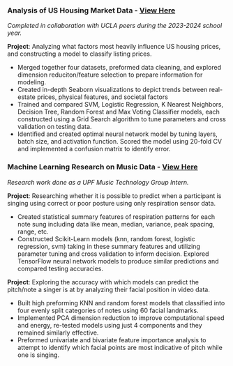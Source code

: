### Analysis of US Housing Market Data - [View Here](https://github.com/graceli5/PIC-16B-Final-Project.git)

_Completed in collaboration with UCLA peers during the 2023-2024 school year._

**Project**: Analyzing what factors most heavily influence US housing prices, and constructing a model to classify listing prices.
- Merged together four datasets, preformed data cleaning, and explored dimension reduciton/feature selection to prepare information for modeling.
- Created in-depth Seaborn visualizations to depict trends between real-estate prices, physical features, and societal factors
- Trained and compared SVM, Logistic Regression, K Nearest Neighbors, Decision Tree, Random Forest and Max Voting Classifier models, each constructed using a Grid Search algorithm to tune parameters and cross validation on testing data.
- Identified and created optimal neural network model by tuning layers, batch size, and activation function. Scored the model using 20-fold CV and implemented a confusion matrix to identify error.

### Machine Learning Research on Music Data - [View Here](https://github.com/graceli5/UPF-work.git)

_Research work done as a UPF Music Technology Group Intern._

**Project**: Researching whether it is possible to predict when a participant is singing using correct or poor posture using only respiration sensor data.
- Created statistical summary features of respiration patterns for each note sung including data like mean, median, variance, peak spacing, range, etc.
- Constructed Scikit-Learn models (knn, random forest, logistic regression, svm) taking in these summary features and utilizing parameter tuning and cross validation to inform decision. Explored TensorFlow neural network models to produce similar predictions and compared testing accuracies.

**Project**: Exploring the accuracy with which models can predict the pitch/note a singer is at by analyzing their facial position in video data.
- Built high preforming KNN and random forest models that classified into four evenly split categories of notes using 60 facial landmarks.
- Implemented PCA dimension reduction to improve computational speed and energy, re-tested models using just 4 components and they remained similarly effective.
- Preformed univariate and bivariate feature importance analysis to attempt to identify which facial points are most indicative of pitch while one is singing.
 

